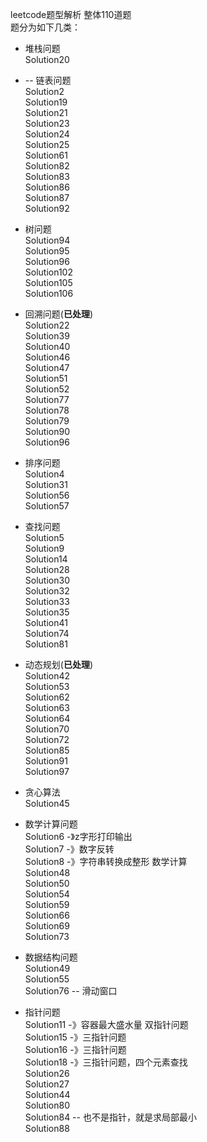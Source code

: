 leetcode题型解析 整体110道题  
题分为如下几类：  
- 堆栈问题  
  Solution20  
  
- -- 链表问题   
  Solution2   
  Solution19  
  Solution21   
  Solution23   
  Solution24  
  Solution25  
  Solution61  
  Solution82  
  Solution83  
  Solution86  
  Solution87  
  Solution92  

- 树问题  
  Solution94  
  Solution95  
  Solution96  
  Solution102  
  Solution105  
  Solution106  
      
  
- 回溯问题(**已处理**)  
  Solution22  
  Solution39  
  Solution40  
  Solution46  
  Solution47  
  Solution51  
  Solution52  
  Solution77  
  Solution78  
  Solution79  
  Solution90  
  Solution96    
  
- 排序问题    
  Solution4     
  Solution31  
  Solution56  
  Solution57   
  
- 查找问题  
  Solution5   
  Solution9   
  Solution14   
  Solution28  
  Solution30    
  Solution32  
  Solution33  
  Solution35  
  Solution41    
  Solution74  
  Solution81    
  
- 动态规划(**已处理**)    
  Solution42  
  Solution53  
  Solution62   
  Solution63  
  Solution64  
  Solution70  
  Solution72  
  Solution85  
  Solution91  
  Solution97    
  
- 贪心算法    
  Solution45

- 数学计算问题   
  Solution6 -》z字形打印输出   
  Solution7 -》数字反转  
  Solution8 -》字符串转换成整形 数学计算   
  Solution48    
  Solution50  
  Solution54  
  Solution59  
  Solution66  
  Solution69  
  Solution73    
  
- 数据结构问题    
  Solution49  
  Solution55  
  Solution76 -- 滑动窗口    
  
- 指针问题  
  Solution11 -》容器最大盛水量 双指针问题  
  Solution15 -》三指针问题   
  Solution16 -》三指针问题    
  Solution18 -》三指针问题，四个元素查找    
  Solution26  
  Solution27  
  Solution44  
  Solution80  
  Solution84 -- 也不是指针，就是求局部最小    
  Solution88    
   